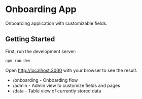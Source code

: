 # Onboarding App

Onboarding application with customizable fields.

## Getting Started
First, run the development server:

```bash
npm run dev
```

Open [http://localhost:3000](http://localhost:3000) with your browser to see the result.
* /onboarding - Onboarding flow
* /admin - Admin view to customize fields and pages
* /data - Table view of currently stored data